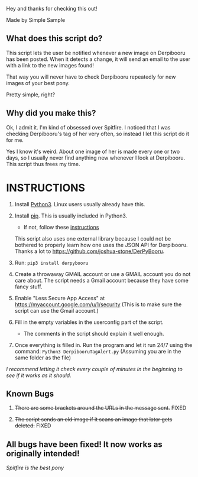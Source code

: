 
Hey and thanks for checking this out!

Made by Simple Sample

## What does this script do?
This script lets the user be notified whenever a new image on Derpibooru has been posted. When it detects a change, it will send an email to the user with a link to the new images found!

That way you will never have to check Derpibooru repeatedly for new images of your best pony.

Pretty simple, right?

## Why did you make this?
Ok, I admit it. I'm kind of obsessed over Spitfire. I noticed that I was checking Derpibooru's tag of her very often, so instead I let this script do it for me.

Yes I know it's weird. About one image of her is made every one or two days, so I usually never find anything new whenever I look at Derpibooru. This script thus frees my time.
# INSTRUCTIONS
1. Install [Python3](https://www.python.org/). Linux users usually already have this.
2. Install [pip](https://pypi.org/project/pip/). This is usually included in Python3.
	- If not, follow these [instructions](https://pip.pypa.io/en/stable/installing/#installing-with-get-pip-py)

	This script also uses one external library because I could not be bothered to properly learn how one uses the JSON API for Derpibooru. Thanks a lot to https://github.com/joshua-stone/DerPyBooru.

3. Run:
	`pip3 install derpybooru`
4. Create a throwaway GMAIL account or use a GMAIL account you do not care about.
	The script needs a Gmail account because they have some fancy stuff.
5. Enable "Less Secure App Access" at https://myaccount.google.com/u/1/security (This is to make sure the script can use the Gmail account.)
6. Fill in the empty variables in the userconfig part of the script.
	- The comments in the script should explain it well enough.
7. Once everything is filled in. Run the program and let it run 24/7 using the command:
	`Python3 DerpibooruTagAlert.py` (Assuming you are in the same folder as the file)

*I recommend letting it check every couple of minutes in the beginning to see if it works as it should.*
## Known Bugs
1. ~~There are some brackets around the URLs in the message sent.~~ FIXED

2. ~~The script sends an old image if it scans an image that later gets deleted.~~ FIXED

All bugs have been fixed! It now works as originally intended!
---
*Spitfire is the best pony*
